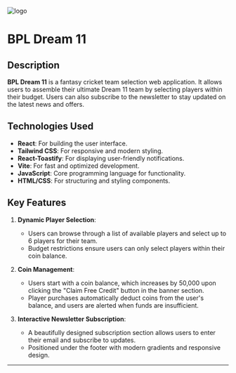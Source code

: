 ![logo](https://github.com/user-attachments/assets/2e675903-9dce-45c7-a82a-308b51878fff)
# BPL Dream 11

## Description
**BPL Dream 11** is a fantasy cricket team selection web application. It allows users to assemble their ultimate Dream 11 team by selecting players within their budget. Users can also subscribe to the newsletter to stay updated on the latest news and offers.

## Technologies Used
- **React**: For building the user interface.
- **Tailwind CSS**: For responsive and modern styling.
- **React-Toastify**: For displaying user-friendly notifications.
- **Vite**: For fast and optimized development.
- **JavaScript**: Core programming language for functionality.
- **HTML/CSS**: For structuring and styling components.

## Key Features
1. **Dynamic Player Selection**:
   - Users can browse through a list of available players and select up to 6 players for their team.
   - Budget restrictions ensure users can only select players within their coin balance.

2. **Coin Management**:
   - Users start with a coin balance, which increases by 50,000 upon clicking the "Claim Free Credit" button in the banner section.
   - Player purchases automatically deduct coins from the user's balance, and users are alerted when funds are insufficient.

3. **Interactive Newsletter Subscription**:
   - A beautifully designed subscription section allows users to enter their email and subscribe to updates.
   - Positioned under the footer with modern gradients and responsive design.

---

